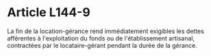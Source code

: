 # Article L144-9

La fin de la location-gérance rend immédiatement exigibles les dettes afférentes à l'exploitation du fonds ou de l'établissement artisanal, contractées par le locataire-gérant pendant la durée de la gérance.
